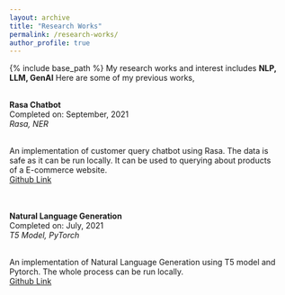 ```yaml
---
layout: archive
title: "Research Works"
permalink: /research-works/
author_profile: true
---
```


{% include base_path %}
<span> My research works and interest includes <b>NLP, LLM, GenAI</b> Here are some of my previous works,<span>

<div style="white-space: pre-line;">
<b>Rasa Chatbot</b>
Completed on: September, 2021
<i>Rasa, NER</i>

An implementation of customer query chatbot using Rasa. The data is safe as it can be run locally. It can be used to querying about products of a E-commerce website.
<a href="https://github.com/edge555/Rasa-Chatbot"> Github Link</a> 
</div>


<div style="white-space: pre-line;">
<b>Natural Language Generation</b>
Completed on: July, 2021
<i>T5 Model, PyTorch</i>

An implementation of Natural Language Generation using T5 model and Pytorch. The whole process can be run locally.
<a href="https://github.com/edge555/T5-NLG-Demo"> Github Link</a> 
</div>